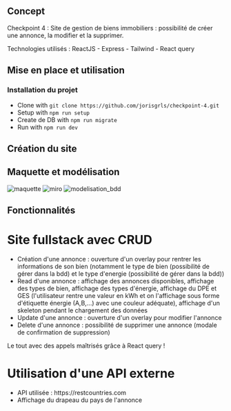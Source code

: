 ## Concept

Checkpoint 4 :
Site de gestion de biens immobiliers : possibilité de créer une annonce, la modifier et la supprimer.

Technologies utilisés : ReactJS - Express - Tailwind - React query

## Mise en place et utilisation

### Installation du projet

- Clone with `git clone https://github.com/jorisgrls/checkpoint-4.git`
- Setup with `npm run setup`
- Create de DB with `npm run migrate`
- Run with `npm run dev`


## Création du site

## Maquette et modélisation

<img src="https://i.postimg.cc/TPQC1cyG/IMG-2305.jpg" alt="maquette">

<img src="https://i.postimg.cc/tgH4JhKr/Capture-d-e-cran-2023-02-02-a-09-38-44.png" alt="miro">

<img src="https://i.postimg.cc/tCpT9tH2/Capture-d-e-cran-2023-02-02-a-09-40-34.png" alt="modelisation_bdd">


## Fonctionnalités

# Site fullstack avec CRUD
<ul>
  <li>Création d'une annonce : ouverture d'un overlay pour rentrer les informations de son bien (notamment le type de bien (possibilité de gérer dans la bdd) et le type d'energie (possibilité de gérer dans la bdd))</li>
  <li>Read d'une annonce : affichage des annonces disponibles, affichage des types de bien, affichage des types d'énergie, affichage du DPE et GES (l'utilisateur rentre une valeur en kWh et on l'affichage sous forme d'étiquette énergie (A,B,...) avec une couleur adéquate), affichage d'un skeleton pendant le chargement des données</li>
  <li>Update d'une annonce : ouverture d'un overlay pour modifier l'annonce</li>
  <li>Delete d'une annonce : possibilité de supprimer une annonce (modale de confirmation de suppression)</li>
</ul>

Le tout avec des appels maîtrisés grâce à React query !

# Utilisation d'une API externe
<ul>
  <li>API utilisée : https://restcountries.com</li>
  <li>Affichage du drapeau du pays de l'annonce</li>
</ul>



